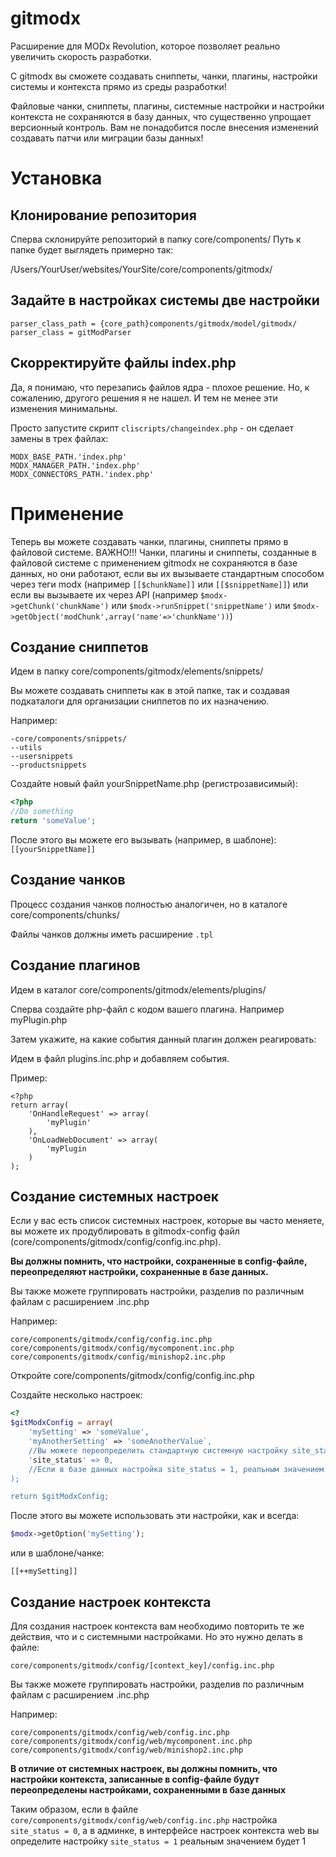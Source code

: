 # gitmodx

Расширение для MODx Revolution, которое позволяет реально увеличить скорость разработки.

С gitmodx вы сможете создавать сниппеты, чанки, плагины, настройки системы и контекста прямо из среды разработки!

Файловые чанки, сниппеты, плагины, системные настройки и настройки контекста не сохраняются в базу данных, что существенно упрощает версионный контроль.
Вам не понадобится после внесения изменений создавать патчи или миграции базы данных!

Установка
=========

Клонирование репозитория
------------------------

Сперва склонируйте репозиторий в папку core/components/
Путь к папке будет выглядеть примерно так:

/Users/YourUser/websites/YourSite/core/components/gitmodx/

Задайте в настройках системы две настройки
------------------------------------------
```
parser_class_path = {core_path}components/gitmodx/model/gitmodx/
parser_class = gitModParser
```


Скорректируйте файлы index.php
------------------------------
Да, я понимаю, что перезапись файлов ядра - плохое решение. Но, к сожалению, другого решения я не нашел. И тем не менее эти изменения минимальны.

Просто запустите скрипт `cliscripts/changeindex.php` - он сделает замены в трех файлах:
```
MODX_BASE_PATH.'index.php'
MODX_MANAGER_PATH.'index.php'
MODX_CONNECTORS_PATH.'index.php'
```

Применение
==========
Теперь вы можете создавать чанки, плагины, сниппеты прямо в файловой системе.
ВАЖНО!!! Чанки, плагины и сниппеты, созданные в файловой системе с применением gitmodx не сохраняются в базе данных,
но они работают, если вы их вызываете стандартным способом через теги modx
(например `[[$chunkName]]` или `[[$snippetName]]`) или если вы вызываете их через API (например `$modx->getChunk('chunkName')`
или `$modx->runSnippet('snippetName')` или `$modx->getObject('modChunk',array('name'=>'chunkName'))`)

Создание сниппетов
------------------
Идем в папку core/components/gitmodx/elements/snippets/

Вы можете создавать сниппеты как в этой папке, так и создавая подкаталоги для организации сниппетов по их назначению.

Например:
```
-core/components/snippets/
--utils
--usersnippets
--productsnippets
```

Создайте новый файл yourSnippetName.php (регистрозависимый):
```php
<?php
//Do something
return 'someValue';
```

После этого вы можете его вызывать (например, в шаблоне):
`[[yourSnippetName]]`

Создание чанков
---------------
Процесс создания чанков полностью аналогичен, но в каталоге core/components/chunks/

Файлы чанков должны иметь расширение `.tpl`

Создание плагинов
-----------------
Идем в каталог core/components/gitmodx/elements/plugins/

Сперва создайте php-файл с кодом вашего плагина. Например myPlugin.php

Затем укажите, на какие события данный плагин должен реагировать:

Идем в файл plugins.inc.php и добавляем события.

Пример:
```
<?php
return array(
    'OnHandleRequest' => array(
        'myPlugin'
    ),
    'OnLoadWebDocument' => array(
        'myPlugin
    )
);
```

Создание системных настроек
---------------------------
Если у вас есть список системных настроек, которые вы часто меняете, вы можете их продублировать
в gitmodx-config файл (core/components/gitmodx/config/config.inc.php).

**Вы должны помнить, что настройки, сохраненные в config-файле, переопределяют настройки, сохраненные в базе данных.**

Вы также можете группировать настройки, разделив по различным файлам с расширением .inc.php

Например:
```
core/components/gitmodx/config/config.inc.php
core/components/gitmodx/config/mycomponent.inc.php
core/components/gitmodx/config/minishop2.inc.php
```

Откройте core/components/gitmodx/config/config.inc.php

Создайте несколько настроек:

```php
<?
$gitModxConfig = array(
    'mySetting' => 'someValue',
    'myAnotherSetting' => 'someAnotherValue`,
    //Вы можете переопределить стандартную системную настройку site_status
    'site_status' => 0,
    //Если в базе данных настройка site_status = 1, реальным значением будет 0!
);

return $gitModxConfig;
```

После этого вы можете использовать эти настройки, как и всегда:

```php
$modx->getOption('mySetting');
```

или в шаблоне/чанке:

```
[[++mySetting]]
```

Создание настроек контекста
---------------------------
Для создания настроек контекста вам необходимо повторить те же действия, что и с системными настройками. Но это нужно делать в файле:

```
core/components/gitmodx/config/[context_key]/config.inc.php
```

Вы также можете группировать настройки, разделив по различным файлам с расширением .inc.php

Например:
```
core/components/gitmodx/config/web/config.inc.php
core/components/gitmodx/config/web/mycomponent.inc.php
core/components/gitmodx/config/web/minishop2.inc.php
```

**В отличие от системных настроек, вы должны помнить, что настройки контекста, записанные в config-файле будут переопределены настройками, сохраненными в базе данных**

Таким образом, если в файле `core/components/gitmodx/config/web/config.inc.php` настройка `site_status = 0`, а в админке, в интерфейсе настроек
контекста web вы определите настройку `site_status = 1` реальным значением будет 1